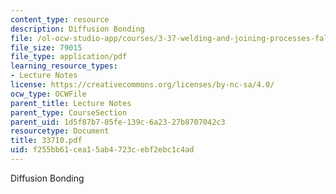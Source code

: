 ```yaml
---
content_type: resource
description: Diffusion Bonding
file: /ol-ocw-studio-app/courses/3-37-welding-and-joining-processes-fall-2002/f255bb61cea15ab4723cebf2ebc1c4ad_33710.pdf
file_size: 79015
file_type: application/pdf
learning_resource_types:
- Lecture Notes
license: https://creativecommons.org/licenses/by-nc-sa/4.0/
ocw_type: OCWFile
parent_title: Lecture Notes
parent_type: CourseSection
parent_uid: 1d5f87b7-05fe-139c-6a23-27b8707042c3
resourcetype: Document
title: 33710.pdf
uid: f255bb61-cea1-5ab4-723c-ebf2ebc1c4ad
---
```

Diffusion Bonding